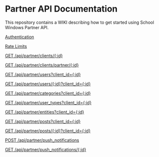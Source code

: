 # Partner API Documentation


This repository contains a WIKI describing how to get started using School Windows Partner API. 

[Authentication](https://github.com/schoolwindow/Partner-API-Documentation/wiki/Authentication)

[Rate Limits](https://github.com/schoolwindow/Partner-API-Documentation/wiki/Rate-Limits)

[GET /api/partner/clients/{:id}](https://github.com/schoolwindow/Partner-API-Documentation/wiki/GET--api-partner-clients-%7B:id%7D-(Get-client-by-School-Window-internal-ID))

[GET /api/partner/clients/partner/{:id}](https://github.com/schoolwindow/Partner-API-Documentation/wiki/GET--api-partner-clients-partner-%7B:id%7D-(Get-client-by-your-internal-ID))

[GET /api/partner/users?client_id={:id}](https://github.com/schoolwindow/Partner-API-Documentation/wiki/GET--api-partner-users%3Fclient_id=%7B:id%7D)

[GET /api/partner/users/{:id}?client_id={:id}](https://github.com/schoolwindow/Partner-API-Documentation/wiki/GET--api-partner-users-%7B:id%7D%3Fclient_id=%7B:id%7D)

[GET /api/partner/categories?client_id={:id}](https://github.com/schoolwindow/Partner-API-Documentation/wiki/GET--api-partner-categories%3Fclient_id=%7B:id%7D)

[GET /api/partner/user_types?client_id={:id}](https://github.com/schoolwindow/Partner-API-Documentation/wiki/GET--api-partner-user_types%3Fclient_id=%7B:id%7D)

[GET /api/partner/entities?client_id={:id}](https://github.com/schoolwindow/Partner-API-Documentation/wiki/GET--api-partner-entities%3Fclient_id=%7B:id%7D)

[GET /api/partner/posts?client_id={:id}](https://github.com/schoolwindow/Partner-API-Documentation/wiki/GET--api-partner-posts%3Fclient_id=%7B:id%7D)

[GET /api/partner/posts/{:id}?client_id={:id}](https://github.com/schoolwindow/Partner-API-Documentation/wiki/GET--api-partner-posts-%7B:id%7D%3Fclient_id=%7B:id%7D)

[POST /api/partner/push_notifications](https://github.com/schoolwindow/Partner-API-Documentation/wiki/POST--api-partner-push_notifications)

[GET /api/partner/push_notifications/{:id}](https://github.com/schoolwindow/Partner-API-Documentation/wiki/GET--api-partner-push_notifications-%7B:id%7D)
